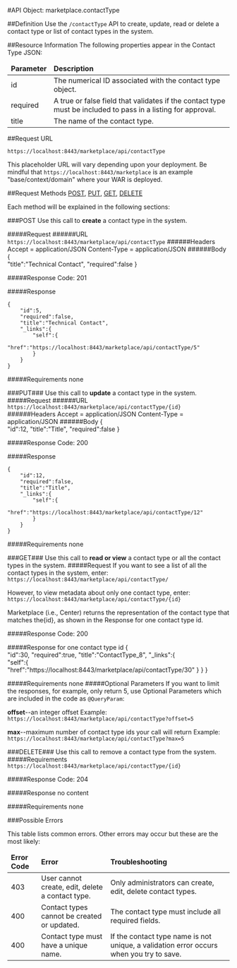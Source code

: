#API Object: marketplace.contactType

##Definition 
Use the `/contactType` API to create, update, read or delete a contact type or list of contact types in the system. 

##Resource Information
The following properties appear in the Contact Type JSON:

<table style="width:100%">
    <thead>
        <tr>
            <td><b>Parameter</b></td>
            <td><b>Description</b></td
        </tr>
    </thead>
    <tbody>
        <tr>
            <td>id</td>
            <td>The numerical ID associated with the contact type object.</td> 
        </tr>
        <tr>
            <td>required</td>
            <td>A true or false field that validates if the contact type must be included to pass in a listing for approval.</td> 
        </tr>
        <tr>
            <td>title</td>
            <td>The name of the contact type.</td> 
        </tr>
    </tbody>
</table>
 
##Request URL

`https://localhost:8443/marketplace/api/contactType`

This placeholder URL will vary depending upon your deployment. Be mindful that `https://localhost:8443/marketplace` is an example "base/context/domain" where your WAR is deployed.  

##Request Methods
[POST](https://github.com/ozone-development/ozp-rest/blob/master/docs-external/rest/OZP_contactTypeAPI.md#POST),
[PUT](https://github.com/ozone-development/ozp-rest/blob/master/docs-external/rest/OZP_contactTypeAPI.md#PUT), 
[GET](https://github.com/ozone-development/ozp-rest/blob/master/docs-external/rest/OZP_contactTypeAPI.md#GET), 
[DELETE](https://github.com/ozone-development/ozp-rest/blob/master/docs-external/rest/OZP_contactTypeAPI.md#DELETE)

Each method will be explained in the following sections:

###<a name=POST>POST</a>
Use this call to **create** a contact type in the system.

#####Request
######URL
`https://localhost:8443/marketplace/api/contactType`
######Headers
    Accept = application/JSON
    Content-Type = application/JSON
######Body
    {  
        "title":"Technical Contact",
        "required":false
    }


#####Response Code:
201

#####Response

    {  
        "id":5,
        "required":false,
        "title":"Technical Contact",
        "_links":{  
            "self":{  
                "href":"https://localhost:8443/marketplace/api/contactType/5"
            }
        }
    }

#####Requirements
none




###<a name=PUT>PUT</a>###
Use this call to **update** a contact type in the system.
#####Request
######URL
`https://localhost:8443/marketplace/api/contactType/{id}`
######Headers
    Accept = application/JSON
    Content-Type = application/JSON
######Body
    {  
        "id":12,
        "title":"Title",
        "required":false
    }

#####Response Code:
200

#####Response
    
    {  
        "id":12,
        "required":false,
        "title":"Title",
        "_links":{  
            "self":{  
                "href":"https://localhost:8443/marketplace/api/contactType/12"
            }
        }
    }

#####Requirements
none


###<a name=GET>GET</a>###
Use this call to **read or view** a contact type or all the contact types in the system.
#####Request
If you want to see a list of all the contact types in the system, enter:
`https://localhost:8443/marketplace/api/contactType/`

However, to view metadata about only one contact type, enter:
`https://localhost:8443/marketplace/api/contactType/{id}`
 
Marketplace (i.e., Center) returns the representation of the contact type that matches the{id}, as shown in the Response for one contact type id. 

#####Response Code:
200

#####Response for one contact type id
    {  
        "id":30,
        "required":true,
        "title":"ContactType_8",
        "_links":{  
            "self":{  
                "href":"https://localhost:8443/marketplace/api/contactType/30"
            }
        }
    }

#####Requirements
none
#####Optional Parameters
If you want to limit the responses, for example, only return 5, use Optional Parameters which are included in the code as `@QueryParam`:

**offset**--an integer offset 
Example: `https://localhost:8443/marketplace/api/contactType?offset=5`

**max**--maximum number of contact type ids your call will return
Example: `https://localhost:8443/marketplace/api/contactType?max=5`


###<a name=DELETE>DELETE</a>###
Use this call to remove a contact type from the system.
#####Requirements
`https://localhost:8443/marketplace/api/contactType/{id}`

#####Response Code:
204

#####Response
no content   
       
#####Requirements
none





###Possible Errors

This table lists common errors. Other errors may occur but these are the most likely:
<table style="width:100%">
    <thead>
        <tr>    
            <td><b>Error Code</b></td>
            <td><b>Error</b></td>
            <td><b>Troubleshooting</b></td>
        </tr>
    </thead>
    <tbody>
        <tr>
            <td>403
            <td>User cannot create, edit, delete a contact type.
            <td>Only administrators can create, edit, delete contact types.</td> 
        </tr>  
        <tr>
            <td>400
            <td>Contact types cannot be created or updated.
            <td>The contact type must include all required fields.</td> 
        </tr>
        <tr>
            <td>400
            <td>Contact type must have a unique name.</td>
            <td>If the contact type name is not unique, a validation error occurs when you try to save.</td> 
        </tr>
    </tbody>
</table> 

